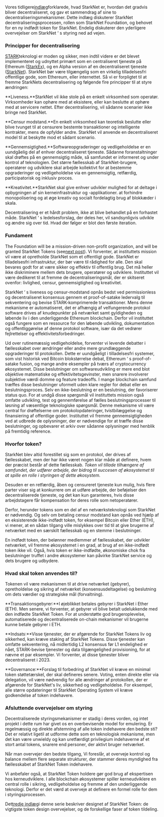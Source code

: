 Vores tidligere[indlæg](https://medium.com/@starkware/part-1-starknet-sovereignty-a-decentralization-proposal-bca3e98a01ef)forklarede, hvad StarkNet er, hvordan det gradvis bliver decentraliseret, og gav et sammendrag af sine to decentraliseringsmekanismer. Dette indlæg diskuterer StarkNet decentraliseringsprocessen, rollen som StarkNet Foundation, og behovet for en ny indfødt token for StarkNet. Endelig diskuterer den yderligere overvejelser om StarkNet ‘ s styring ned ad vejen.

### Principper for decentralisering

[STARK](https://eprint.iacr.org/2018/046.pdf)teknologi er moden og sikker, men indtil videre er det blevet implementeret og udnyttet primært som en centraliseret tjeneste på Ethereum ([StarkEx](https://starkware.co/starkex/)), og en Alpha version af en decentraliseret tjeneste ([StarkNet](https://starkware.co/starknet/)). StarkNet bør være tilgængelig som en virkelig tilladelsesfri offentlige gode, som Ethereum, eller internettet. Så vi er forpligtet til at fremme StarkNets decentralisering og følgende fire principper til at styre ændringen:

**Liveness.**StarkNet vil ikke stole på en enkelt virksomhed som operatør. Virksomheder kan ophøre med at eksistere, eller kan beslutte at ophøre med at servicere nettet. Efter decentralisering, vil sådanne scenarier ikke bringe ned StarkNet.

**Censur modstand.**En enkelt virksomhed kan teoretisk beslutte eller blive tvunget til at censurere bestemte transaktioner og intelligente kontrakter, mens de opfylder andre. StarkNet vil anvende en decentraliseret model til at beskytte mod et sådant scenario.

**Gennemsigtighed.**Softwareopgraderinger og vedligeholdelse er en uundgåelig del af enhver decentraliseret tjeneste. Sådanne foranstaltninger skal drøftes på en gennemsigtig måde, så samfundet er informeret og under kontrol af teknologien. Det større fællesskab af StarkNet-brugere, operatører og udviklere skal arbejde kollektivt for at bestemme opgraderinger og vedligeholdelse via en gennemsigtig, retfærdig, participatorisk og inklusiv proces.

**Kreativitet.**StarkNet skal give enhver udvikler mulighed for at deltage i opbygningen af sin kerneinfrastruktur og -applikationer. at forhindre monopolisering og at øge kreativ og socialt fordelagtig brug af blokkæder i skala.

Decentralisering er et hårdt problem, ikke at blive behandlet på en forhastet måde. StarkNet ‘ s ledelsesforslag, der deles her, vil sandsynligvis udvikle og ændre sig over tid. Hvad der følger er blot den første iteration.

### Fundament

The Foundation will be a mission-driven non-profit organization, and will be granted StarkNet Tokens (see[next post](https://medium.com/@starkware/part-3-starknet-token-design-5cc17af066c6)). Vi forventer, at instituttets mission vil være at opretholde StarkNet som et offentligt gode. StarkNet er tilladelsesfri infrastruktur, der bør være til rådighed for alle. Den skal bevares godt for at være sikker og effektiv til offentlig brug. Det må heller ikke diskriminere mellem dets brugere, operatører og udviklere. Instituttet vil være dedikeret til at fremme de decentraliseringsmål, der er skitseret ovenfor: livlighed, censur, gennemsigtighed og kreativitet.

StarkNet ‘ s liveness og censur-modstand opnås bedst ved permissionless og decentraliseret konsensus gennem et proof-of-satake ledervalg til sekventering og bevise STARK-komprimerede transaktioner. Mens denne mekanisme er automatiseret, det er afhængig af velfungerende protokol software drives af knudepunkter på netværket samt gyldigheden og løbende liv i den underliggende Ethereum blockchain. Derfor vil instituttet også fungere som en ressource for den løbende udvikling, dokumentation og offentliggørelse af denne protokol software, især da det vedrører fejlrettelser og effektivitetsforbedringer.

Ud over rutinemæssig vedligeholdelse, forventer vi levende debatter i fællesskabet over ændringer eller andre mere grundlæggende opgraderinger til protokollen. Dette er uundgåeligt i tilladelsesfri systemer, som vist historisk ved Bitcoin blokstørrelse debat, Ethereum ‘ s proof-of-satake fusion, og mange andre eksempler på tværs af cryptocurrency økosystemet. Disse beslutninger om softwareudvikling er mere end blot objektive matematiske og effektivitetsgevinster, men snarere involverer subjektive værdi domme og feature tradeoffs. I mange blockchain samfund træffes disse beslutninger uformelt uden klare regler for debat eller en beslutningsproces. Selv en ikke-beslutning er en beslutning, der favoriserer status quo. For at undgå disse spørgsmål vil instituttets mission også omfatte udvikling, test og gennemførelse af fælles beslutningsprocesser til løsning af væsentlige teknologiske spørgsmål. Denne mekanisme vil være central for drøftelserne om protokolopdateringer, tvistbilæggelse og finansiering af offentlige goder. Instituttet vil fremme gennemsigtigheden ved at udbrede de oplysninger, der er nødvendige for at træffe disse beslutninger, og opbevarer et arkiv over sådanne oplysninger med henblik på fremtidig reference.

### Hvorfor token?

StarkNet blev altid forestillet sig som en protokol, der drives af fællesskabet, men der har ikke været nogen klar måde at definere, hvem der præcist består af dette fællesskab. *Token vil tillade tilhængere af samfundet, der udfører arbejde, der bidrog til succesen af økosystemet til at spille en rolle i styringen af dette økosystem.*

Desuden er en retfærdig, åben og censureret tjeneste kun mulig, hvis flere parter viser sig at konkurrere om at udføre arbejde, der beføjelser den decentraliserede tjeneste, og det kan kun garanteres, hvis disse arbejdstagere får kompensation for deres rolle som netoperatører.

Derfor, herunder tokens som en del af en netværksteknologi som StarkNet er nødvendig. Og selv om betaling censur modstand kan opnås ved hjælp af en eksisterende ikke-indfødt token, for eksempel Bitcoin eller Ether (ETH), vi mener, at en sådan tilgang ville mislykkes over tid til at give brugerne af netværket med en særskilt fællesskab og en stemme i beslutninger.

En indfødt token, der belønner medlemmer af fællesskabet, der udvikler netværket, vil fremme økosystemet i en grad, at brug af en ikke-indfødt token ikke vil. Også, hvis token er ikke-indfødte, økonomiske chok fra beslutninger truffet i andre økosystemer kan påvirke StarkNet service og dets brugere og udbydere.

### Hvad skal token anvendes til?

Tokenen vil være mekanismen til at drive netværket (gebyrer), opretholdelse og sikring af netværket (konsensusdeltagelse) og beslutning om dets værdier og strategiske mål (forvaltning).

**Transaktionsgebyrer:**I øjeblikket betales gebyrer i StarkNet i Ether (ETH). Men senere, vi forventer, at gebyrer vil blive betalt udelukkende med den indfødte StarkNet Token. For at understøtte god brugeroplevelse, automatiserede og decentraliserede on-chain mekanismer vil brugerne kunne betale gebyrer i ETH.

**Indsats:**Visse tjenester, der er afgørende for StarkNet Tokens liv og sikkerhed, kan kræve staking af StarkNet Tokens. Disse tjenester kan omfatte sekventering, nå midlertidig L2 konsensus før L1 endelighed er nået, STARK-bevise tjenester og data tilgængelighed provisioning, for at nævne et par eksempler. Vi forventer, at disse tjenester bliver decentraliseret i 2023.

**Governance:**Forslag til forbedring af StarkNet vil kræve en minimal token støttetærskel, der skal defineres senere. Voting, enten direkte eller via delegation, vil være nødvendig for alle ændringer af protokollen, der er afgørende for StarkNet's liv, sikkerhed og vedligeholdelse. For eksempel, alle større opdateringer til StarkNet Operating System vil kræve godkendelse af token indehavere.

### Afsluttende overvejelser om styring

Decentraliserede styringsmekanismer er stadig i deres vorden, og intet projekt i dette rum har givet os en overbevisende model for emulering. Er regelmæssig og direkte afstemning af alle token indehavere den bedste sti? Det er relativt ligetil at udforme dette som en teknologisk mekanisme, men det kan være unwieldy og kan uretfærdigt privilegium indehaverne af et stort antal tokens, snarere end personer, der aktivt bruger netværket.

Når man overvejer den bedste tilgang, Vi foreslår, at overveje kontrol og balance mellem flere separate strukturer, der stammer deres myndighed fra fællesskabet af StarkNet Token indehavere.

Vi anbefaler også, at StarkNet Token holdere gør god brug af ekspertisen hos kerneudviklere. I alle blockchain økosystemer spiller kerneudviklere en central rolle i sikring, vedligeholdelse og fremme af den underliggende teknologi. Derfor er det værd at overveje at definere en formel rolle for dem i styringsprocessen.

Det[tredje indlæg](https://medium.com/@starkware/part-3-starknet-token-design-5cc17af066c6)i denne serie beskriver designet af StarkNet Token: de vigtigste token design overvejelser, og de forskellige faser af token tildeling.